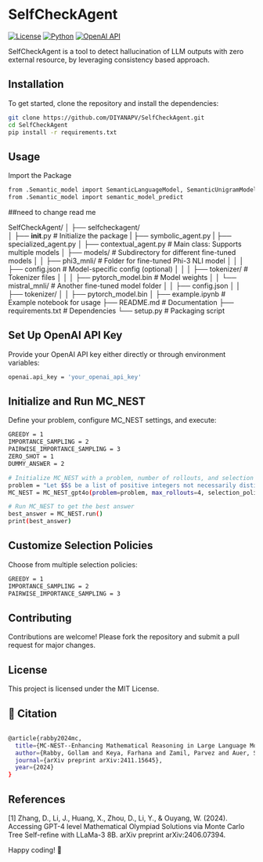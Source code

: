 # SelfCheckAgent


[![License](https://img.shields.io/badge/License-MIT-blue.svg)](LICENSE)
[![Python](https://img.shields.io/badge/Python-3.8%2B-blue.svg)](https://www.python.org/)
[![OpenAI API](https://img.shields.io/badge/OpenAI-GPT--4-blue)](https://platform.openai.com/)

SelfCheckAgent is a tool to detect hallucination of LLM outputs with zero external resource, by leveraging consistency based approach.

## Installation

To get started, clone the repository and install the dependencies:

```bash
git clone https://github.com/DIYANAPV/SelfCheckAgent.git
cd SelfCheckAgent
pip install -r requirements.txt
```

## Usage

Import the Package

```bash
from .Semantic_model import SemanticLanguageModel, SemanticUnigramModel, SemanticNgramModel
from .Semantic_model import semantic_model_predict
```

##need to change read me


SelfCheckAgent/
│
├── selfcheckagent/               
│   ├── __init__.py                # Initialize the package
|   ├── symbolic_agent.py
|   ├── specialized_agent.py
│   ├── contextual_agent.py        # Main class: Supports multiple models
│   ├── models/                    # Subdirectory for different fine-tuned models
│   │   ├── phi3_mnli/              # Folder for fine-tuned Phi-3 NLI model
│   │   │   ├── config.json        # Model-specific config (optional)
│   │   │   ├── tokenizer/         # Tokenizer files
│   │   │   ├── pytorch_model.bin  # Model weights
│   │   └── mistral_mnli/           # Another fine-tuned model folder
│   │       ├── config.json
│   │       ├── tokenizer/
│   │       ├── pytorch_model.bin
│
├── example.ipynb                 # Example notebook for usage
├── README.md                     # Documentation
├── requirements.txt              # Dependencies
└── setup.py                      # Packaging script


## Set Up OpenAI API Key

Provide your OpenAI API key either directly or through environment variables:

```bash
openai.api_key = 'your_openai_api_key'
```

## Initialize and Run MC_NEST

Define your problem, configure MC_NEST settings, and execute:

```bash
GREEDY = 1
IMPORTANCE_SAMPLING = 2
PAIRWISE_IMPORTANCE_SAMPLING = 3
ZERO_SHOT = 1
DUMMY_ANSWER = 2

# Initialize MC_NEST with a problem, number of rollouts, and selection policy
problem = "Let $S$ be a list of positive integers not necessarily distinct in which the number $68$ appears. The average (arithmetic mean) of the numbers in $S$ is $56$. However, if $68$ is removed, the average of the remaining numbers drops to $55$. What is the largest number that can appear in $S$?"
MC_NEST = MC_NEST_gpt4o(problem=problem, max_rollouts=4, selection_policy = IMPORTANCE_SAMPLING, initialize_strategy = ZERO_SHOT)

# Run MC_NEST to get the best answer
best_answer = MC_NEST.run()
print(best_answer)
```
## Customize Selection Policies

Choose from multiple selection policies:

```bash
GREEDY = 1
IMPORTANCE_SAMPLING = 2
PAIRWISE_IMPORTANCE_SAMPLING = 3
```


## Contributing
Contributions are welcome! Please fork the repository and submit a pull request for major changes.

## License

This project is licensed under the MIT License.

## 📄 Citation

```bash

@article{rabby2024mc,
  title={MC-NEST--Enhancing Mathematical Reasoning in Large Language Models with a Monte Carlo Nash Equilibrium Self-Refine Tree},
  author={Rabby, Gollam and Keya, Farhana and Zamil, Parvez and Auer, S{\"o}ren},
  journal={arXiv preprint arXiv:2411.15645},
  year={2024}
}

```

## References

[1] Zhang, D., Li, J., Huang, X., Zhou, D., Li, Y., & Ouyang, W. (2024). Accessing GPT-4 level Mathematical Olympiad Solutions via Monte Carlo Tree Self-refine with LLaMa-3 8B. arXiv preprint arXiv:2406.07394. 



Happy coding! 🚀
